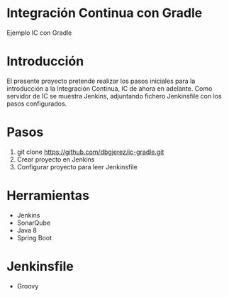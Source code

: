 # Integración Continua con Gradle
Ejemplo IC con Gradle
# Introducción
El presente proyecto pretende realizar los pasos iniciales para la introducción a la Integración Continua, IC de ahora en adelante. Como servidor de IC se muestra Jenkins, adjuntando fichero Jenkinsfile con los pasos configurados.
# Pasos
1. git clone https://github.com/dbgjerez/ic-gradle.git
2. Crear proyecto en Jenkins
3. Configurar proyecto para leer Jenkinsfile
# Herramientas
* Jenkins
* SonarQube
* Java 8
* Spring Boot
# Jenkinsfile
* Groovy
